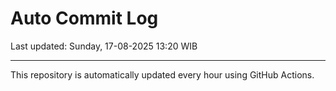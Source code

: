 # Auto Commit Log

Last updated: Sunday, 17-08-2025 13:20 WIB

---

This repository is automatically updated every hour using GitHub Actions.
